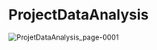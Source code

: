 # ProjectDataAnalysis

![ProjetDataAnalysis_page-0001](https://user-images.githubusercontent.com/51296614/162770605-807a9802-89ca-40c4-b77a-bc4dc84387e8.jpg)
